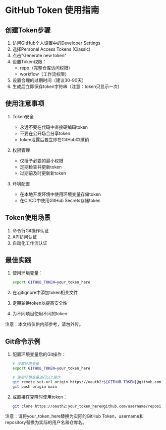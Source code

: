 # GitHub Token 使用指南

## 创建Token步骤
1. 访问GitHub个人设置中的Developer Settings
2. 选择Personal Access Tokens (Classic)
3. 点击"Generate new token"
4. 设置Token权限：
   - repo（完整仓库访问权限）
   - workflow（工作流权限）
5. 设置合理的过期时间（建议30-90天）
6. 生成后立即保存token字符串（注意：token只显示一次）

## 使用注意事项
1. Token安全
   - 永远不要在代码中直接硬编码token
   - 不要在公开场合分享token
   - token泄露后要立即在GitHub中撤销

2. 权限管理
   - 仅授予必要的最小权限
   - 定期检查并更新token
   - 过期前及时更新新token

3. 环境配置
   - 在本地开发环境中使用环境变量存储token
   - 在CI/CD中使用GitHub Secrets存储token

## Token使用场景
1. 命令行Git操作认证
2. API访问认证
3. 自动化工作流认证

## 最佳实践
1. 使用环境变量：
   ```bash
   export GITHUB_TOKEN=your_token_here
   ```

2. 在.gitignore中添加token相关文件
3. 定期轮换token以提高安全性
4. 为不同项目使用不同的token

注意：本文档仅供内部参考，请勿外传。

## Git命令示例
1. 配置环境变量后的Git操作：
   ```bash
   # 设置环境变量
   export GITHUB_TOKEN=your_token_here
   
   # 使用环境变量进行Git操作
   git remote set-url origin https://oauth2:${GITHUB_TOKEN}@github.com/username/repository.git
   git push origin main
   ```

2. 或直接在克隆时使用token：
   ```bash
   git clone https://oauth2:your_token_here@github.com/username/repository.git
   ```

注意：请将your_token_here替换为实际的GitHub Token，username和repository替换为实际的用户名和仓库名。
